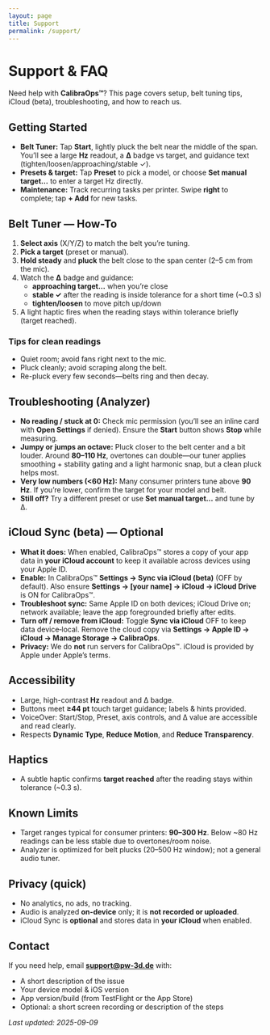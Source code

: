 ```yaml
---
layout: page
title: Support
permalink: /support/
---
```


# Support & FAQ

Need help with **CalibraOps™**? This page covers setup, belt tuning tips, iCloud (beta), troubleshooting, and how to reach us.

## Getting Started
- **Belt Tuner:** Tap **Start**, lightly pluck the belt near the middle of the span. You’ll see a large **Hz** readout, a **Δ** badge vs target, and guidance text (tighten/loosen/approaching/stable ✓).
- **Presets & target:** Tap **Preset** to pick a model, or choose **Set manual target…** to enter a target Hz directly.
- **Maintenance:** Track recurring tasks per printer. Swipe **right** to complete; tap **+ Add** for new tasks.

## Belt Tuner — How-To
1. **Select axis** (X/Y/Z) to match the belt you’re tuning.
2. **Pick a target** (preset or manual).
3. **Hold steady** and **pluck** the belt close to the span center (2–5 cm from the mic).
4. Watch the **Δ** badge and guidance:
   - **approaching target…** when you’re close
   - **stable ✓** after the reading is inside tolerance for a short time (~0.3 s)
   - **tighten/loosen** to move pitch up/down
5. A light haptic fires when the reading stays within tolerance briefly (target reached).

### Tips for clean readings
- Quiet room; avoid fans right next to the mic.
- Pluck cleanly; avoid scraping along the belt.
- Re-pluck every few seconds—belts ring and then decay.

## Troubleshooting (Analyzer)
- **No reading / stuck at 0:** Check mic permission (you’ll see an inline card with **Open Settings** if denied). Ensure the **Start** button shows **Stop** while measuring.
- **Jumpy or jumps an octave:** Pluck closer to the belt center and a bit louder. Around **80–110 Hz**, overtones can double—our tuner applies smoothing + stability gating and a light harmonic snap, but a clean pluck helps most.
- **Very low numbers (<60 Hz):** Many consumer printers tune above **90 Hz**. If you’re lower, confirm the target for your model and belt.
- **Still off?** Try a different preset or use **Set manual target…** and tune by Δ.

## iCloud Sync (beta) — Optional
- **What it does:** When enabled, CalibraOps™ stores a copy of your app data in **your iCloud account** to keep it available across devices using your Apple ID.
- **Enable:** In CalibraOps™ **Settings → Sync via iCloud (beta)** (OFF by default). Also ensure **Settings → [your name] → iCloud → iCloud Drive** is ON for CalibraOps™.
- **Troubleshoot sync:** Same Apple ID on both devices; iCloud Drive on; network available; leave the app foregrounded briefly after edits.
- **Turn off / remove from iCloud:** Toggle **Sync via iCloud** OFF to keep data device‑local. Remove the cloud copy via **Settings → Apple ID → iCloud → Manage Storage → CalibraOps**.
- **Privacy:** We do **not** run servers for CalibraOps™. iCloud is provided by Apple under Apple’s terms.

## Accessibility
- Large, high-contrast **Hz** readout and Δ badge.
- Buttons meet **≥44 pt** touch target guidance; labels & hints provided.
- VoiceOver: Start/Stop, Preset, axis controls, and Δ value are accessible and read clearly.
- Respects **Dynamic Type**, **Reduce Motion**, and **Reduce Transparency**.

## Haptics
- A subtle haptic confirms **target reached** after the reading stays within tolerance (~0.3 s).

## Known Limits
- Target ranges typical for consumer printers: **90–300 Hz**. Below ~80 Hz readings can be less stable due to overtones/room noise.
- Analyzer is optimized for belt plucks (20–500 Hz window); not a general audio tuner.

## Privacy (quick)
- No analytics, no ads, no tracking.
- Audio is analyzed **on-device** only; it is **not recorded or uploaded**.
- iCloud Sync is **optional** and stores data in **your iCloud** when enabled.

## Contact
If you need help, email **support@pw-3d.de** with:
- A short description of the issue
- Your device model & iOS version
- App version/build (from TestFlight or the App Store)
- Optional: a short screen recording or description of the steps

_Last updated: 2025-09-09_
